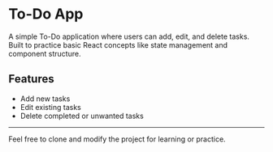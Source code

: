 # To-Do App

A simple To-Do application where users can add, edit, and delete tasks.  
Built to practice basic React concepts like state management and component structure.

## Features
- Add new tasks
- Edit existing tasks
- Delete completed or unwanted tasks

---

Feel free to clone and modify the project for learning or practice.
